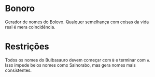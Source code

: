 # Bonoro
Gerador de nomes do Bolovo. Qualquer semelhança com coisas da vida real é mera coincidência.

# Restrições
Todos os nomes do Bulbasauro devem começar com `B` e terminar com `o`. Isso impede belos nomes como Salnorabo, mas gera nomes mais consistentes.

